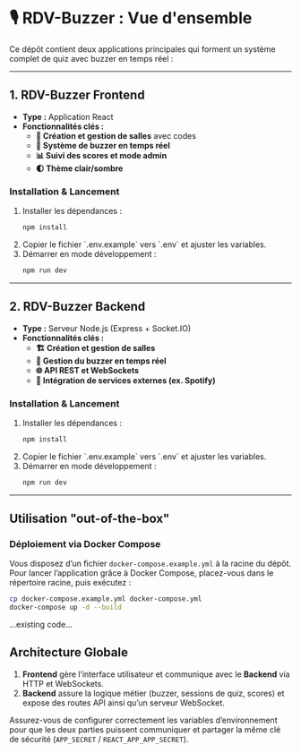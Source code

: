 # 🎙️ RDV-Buzzer : Vue d'ensemble

Ce dépôt contient deux applications principales qui forment un système complet de quiz avec buzzer en temps réel :

---

## 1. RDV-Buzzer Frontend
- **Type :** Application React
- **Fonctionnalités clés :**  
  - **🚀 Création et gestion de salles** avec codes  
  - **🔔 Système de buzzer en temps réel**  
  - **📊 Suivi des scores et mode admin**  
  - **🌓 Thème clair/sombre**

### Installation & Lancement
1. Installer les dépendances :  
   ```bash
   npm install
   ```
2. Copier le fichier \`.env.example\` vers \`.env\` et ajuster les variables.  
3. Démarrer en mode développement :  
   ```bash
   npm run dev
   ```

---

## 2. RDV-Buzzer Backend
- **Type :** Serveur Node.js (Express + Socket.IO)
- **Fonctionnalités clés :**
  - **🏗️ Création et gestion de salles**  
  - **🔄 Gestion du buzzer en temps réel**  
  - **🌐 API REST et WebSockets**  
  - **🎵 Intégration de services externes (ex. Spotify)**

### Installation & Lancement

1. Installer les dépendances :  
   ```bash
   npm install
   ```
2. Copier le fichier \`.env.example\` vers \`.env\` et ajuster les variables.  
3. Démarrer en mode développement :  
   ```bash
   npm run dev
   ```

---

## Utilisation "out-of-the-box"
### Déploiement via Docker Compose
Vous disposez d’un fichier `docker-compose.example.yml` à la racine du dépôt. Pour lancer l’application grâce à Docker Compose, placez-vous dans le répertoire racine, puis exécutez :
```bash
cp docker-compose.example.yml docker-compose.yml
docker-compose up -d --build
```

...existing code...

## Architecture Globale
1. **Frontend** gère l’interface utilisateur et communique avec le **Backend** via HTTP et WebSockets.  
2. **Backend** assure la logique métier (buzzer, sessions de quiz, scores) et expose des routes API ainsi qu’un serveur WebSocket.

Assurez-vous de configurer correctement les variables d’environnement pour que les deux parties puissent communiquer et partager la même clé de sécurité (`APP_SECRET` / `REACT_APP_APP_SECRET`).
